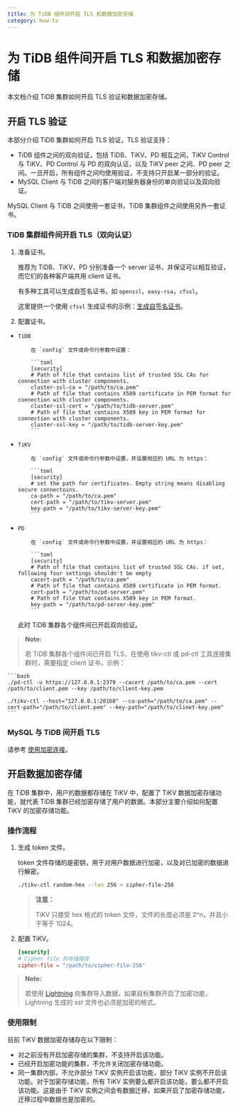 ```yaml
---
title: 为 TiDB 组件间开启 TLS 和数据加密存储
category: how-to
---
```


# 为 TiDB 组件间开启 TLS 和数据加密存储

本文档介绍 TiDB 集群如何开启 TLS 验证和数据加密存储。

## 开启 TLS 验证

本部分介绍 TiDB 集群如何开启 TLS 验证，TLS 验证支持：

- TiDB 组件之间的双向验证，包括 TiDB、TiKV、PD 相互之间，TiKV Control 与 TiKV、PD Control 与 PD 的双向认证，以及 TiKV peer 之间、PD peer 之间。一旦开启，所有组件之间均使用验证，不支持只开启某一部分的验证。
- MySQL Client 与 TiDB 之间的客户端对服务器身份的单向验证以及双向验证。

MySQL Client 与 TiDB 之间使用一套证书，TiDB 集群组件之间使用另外一套证书。

### TiDB 集群组件间开启 TLS（双向认证）

1. 准备证书。
    
    推荐为 TiDB、TiKV、PD 分别准备一个 server 证书，并保证可以相互验证，而它们的各种客户端共用 client 证书。
    
    有多种工具可以生成自签名证书，如 `openssl`，`easy-rsa`，`cfssl`。
    
    这里提供一个使用 `cfssl` 生成证书的示例：[生成自签名证书](/how-to/secure/generate-self-signed-certificates.md)。

2. 配置证书。

-     TiDB
        
          在 `config` 文件或命令行参数中设置：
        
          ```toml
          [security]
          # Path of file that contains list of trusted SSL CAs for connection with cluster components.
          cluster-ssl-ca = "/path/to/ca.pem"
          # Path of file that contains X509 certificate in PEM format for connection with cluster components.
          cluster-ssl-cert = "/path/to/tidb-server.pem"
          # Path of file that contains X509 key in PEM format for connection with cluster components.
          cluster-ssl-key = "/path/to/tidb-server-key.pem"
          ```
        

-     TiKV
        
          在 `config` 文件或命令行参数中设置，并设置相应的 URL 为 https：
        
          ```toml
          [security]
          # set the path for certificates. Empty string means disabling secure connectoins.
          ca-path = "/path/to/ca.pem"
          cert-path = "/path/to/tikv-server.pem"
          key-path = "/path/to/tikv-server-key.pem"
          ```
        

-     PD
        
          在 `config` 文件或命令行参数中设置，并设置相应的 URL 为 https：
        
          ```toml
          [security]
          # Path of file that contains list of trusted SSL CAs. if set, following four settings shouldn't be empty
          cacert-path = "/path/to/ca.pem"
          # Path of file that contains X509 certificate in PEM format.
          cert-path = "/path/to/pd-server.pem"
          # Path of file that contains X509 key in PEM format.
          key-path = "/path/to/pd-server-key.pem"
          ```
        
    
    此时 TiDB 集群各个组件间已开启双向验证。

> **Note:**
> 
> 若 TiDB 集群各个组件间已开启 TLS，在使用 tikv-ctl 或 pd-ctl 工具连接集群时，需要指定 client 证书，示例：

    ```bash
    ./pd-ctl -u https://127.0.0.1:2379 --cacert /path/to/ca.pem --cert /path/to/client.pem --key /path/to/client-key.pem

    ./tikv-ctl --host="127.0.0.1:20160" --ca-path="/path/to/ca.pem" --cert-path="/path/to/client.pem" --key-path="/path/to/clinet-key.pem"
    ```

### MySQL 与 TiDB 间开启 TLS

请参考 [使用加密连接](/how-to/secure/enable-tls-clients.md)。

## 开启数据加密存储

在 TiDB 集群中，用户的数据都存储在 TiKV 中，配置了 TiKV 数据加密存储功能，就代表 TiDB 集群已经加密存储了用户的数据。本部分主要介绍如何配置 TiKV 的加密存储功能。

### 操作流程

1. 生成 token 文件。
    
    token 文件存储的是密钥，用于对用户数据进行加密，以及对已加密的数据进行解密。

    ```bash
    ./tikv-ctl random-hex --len 256 > cipher-file-256
    ```

    > **注意：**
    >
    > TiKV 只接受 hex 格式的 token 文件，文件的长度必须是 2^n，并且小于等于 1024。
    

2. 配置 TiKV。

    ```toml
    [security]
    # Cipher file 的存储路径
    cipher-file = "/path/to/cipher-file-256"
    ```

> **Note:**
> 
> 若使用 [Lightning](/reference/tools/tidb-lightning/overview.md) 向集群导入数据，如果目标集群开启了加密功能，Lightning 生成的 sst 文件也必须是加密的格式。

### 使用限制

目前 TiKV 数据加密存储存在以下限制：

- 对之前没有开启加密存储的集群，不支持开启该功能。
- 已经开启加密功能的集群，不允许关闭加密存储功能。
- 同一集群内部，不允许部分 TiKV 实例开启该功能，部分 TiKV 实例不开启该功能。对于加密存储功能，所有 TiKV 实例要么都开启该功能，要么都不开启该功能。这是由于 TiKV 实例之间会有数据迁移，如果开启了加密存储功能，迁移过程中数据也是加密的。